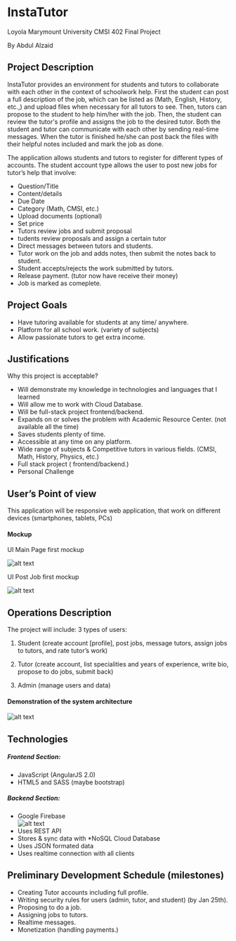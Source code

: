 # InstaTutor
Loyola Marymount University CMSI 402 Final Project

By Abdul Alzaid

## Project Description

InstaTutor provides an environment for students and tutors to collaborate with each other in the context of schoolwork help. 
First the student can post a full description of the job, which can be listed as (Math, English, History, etc.,) and upload files when necessary for all tutors to see. Then, tutors can propose to the student to help him/her with the job. Then, the student can review the tutor's profile and assigns the job to the desired tutor.
Both the student and tutor can communicate with each other by sending real-time messages.
When the tutor is finished he/she can post back the files with their helpful notes included and mark the job as done.


The application allows students and tutors to register for different types of accounts. The student account type allows the user to post new jobs for tutor’s help that involve:
 * Question/Title
 * Content/details
 * Due Date
 * Category (Math, CMSI, etc.)
 * Upload documents (optional)
 * Set price
 *  Tutors review jobs and submit proposal
 *  tudents review proposals and assign a certain tutor
 *  Direct messages between tutors and students.
 *  Tutor work on the job and adds notes, then submit the notes back to student.
 *  Student accepts/rejects the work submitted by tutors.
 *  Release payment. (tutor now have receive their money)
 *  Job is marked as comeplete.


## Project Goals

* Have tutoring available for students at any time/ anywhere.
* Platform for all school work. (variety of subjects)
* Allow passionate tutors to get extra income. 



## Justifications

Why this project is acceptable?

  * Will demonstrate my knowledge in technologies and languages that I learned
  * Will allow me to work with Cloud Database.
  * Will be full-stack project frontend/backend.
  * Expands on or solves the problem with Academic Resource Center. (not available all the time)
   *  Saves students plenty of time.
   *  Accessible at any time on any platform.
   *  Wide range of subjects & Competitive tutors in various fields.  (CMSI, Math, History, Physics, etc.)
  *  Full stack project ( frontend/backend.)
  *  Personal Challenge 



## User’s Point of view

This application will be responsive web application, that work on different devices (smartphones, tablets, PCs)

#### Mockup

 UI Main Page first mockup
 
 ![alt text](https://github.com/AbdulZaid/schooltutoring/blob/master/images/first_mockup.png "UI Main Page first mockup")

 UI Post Job first mockup
 
 ![alt text](https://github.com/AbdulZaid/schooltutoring/blob/master/images/first_mockup1.png "UI Post Job first mockup")

 
## Operations Description

The project will include:
 3 types of users: 

1. Student (create account [profile], post jobs, message tutors, assign jobs to tutors, and rate tutor’s work)

2. Tutor (create account, list specialities and years of experience, write bio, propose to do jobs, submit back)

3. Admin (manage users and data)

#### Demonstration of the system architecture

 ![alt text](https://github.com/AbdulZaid/schooltutoring/blob/master/images/Untitled%20drawing%20(4).jpg "System Architecture")



## Technologies

##### Frontend Section:
 * JavaScript (AngularJS 2.0)
 * HTML5 and SASS (maybe bootstrap)

##### Backend Section:
 * Google Firebase   
 ![alt text](https://github.com/AbdulZaid/schooltutoring/blob/master/images/Firebase.png "Firebase")
  * Uses REST API
  * Stores & sync data with *NoSQL Cloud Database
  * Uses JSON formated data
  * Uses realtime connection with all clients


## Preliminary Development Schedule (milestones)

 * Creating Tutor accounts including full profile.
 * Writing security rules for users (admin, tutor, and student) (by Jan 25th).
 * Proposing to do a job.
 * Assigning jobs to tutors.
 * Realtime messages.
 * Monetization (handling payments.)

